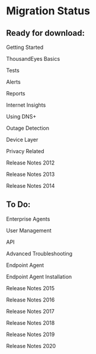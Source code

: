 # Migration Status

## Ready for download:

Getting Started

ThousandEyes Basics

Tests

Alerts

Reports

Internet Insights

Using DNS+

Outage Detection

Device Layer

Privacy Related

Release Notes 2012

Release Notes 2013

Release Notes 2014

## To Do:

Enterprise Agents

User Management

API

Advanced Troubleshooting

Endpoint Agent

Endpoint Agent Installation

Release Notes 2015

Release Notes 2016

Release Notes 2017

Release Notes 2018

Release Notes 2019

Release Notes 2020

